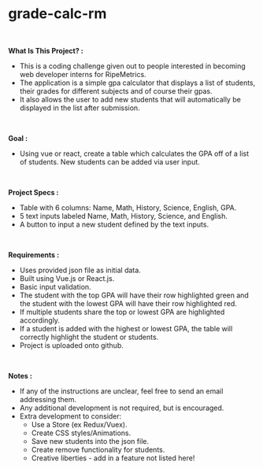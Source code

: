 # grade-calc-rm

<br>

<strong>What Is This Project? :</strong>

- This is a coding challenge given out to people interested in becoming web developer interns for RipeMetrics.
- The application is a simple gpa calculator that displays a list of students, their grades for different subjects and of course their gpas.
- It also allows the user to add new students that will automatically be displayed in the list after submission.

<br>

<strong>Goal :</strong>

- Using vue or react, create a table which calculates the GPA off of a list of students. New
students can be added via user input.

<br>

<strong>Project Specs :</strong>

- Table with 6 columns: Name, Math, History, Science, English, GPA.
- 5 text inputs labeled Name, Math, History, Science, and English.
- A button to input a new student defined by the text inputs.

<br>

<strong>Requirements :</strong>

- Uses provided json file as initial data.
- Built using Vue.js or React.js.
- Basic input validation.
- The student with the top GPA will have their row highlighted green and the student with
the lowest GPA will have their row highlighted red.
- If multiple students share the top or lowest GPA are highlighted accordingly.
- If a student is added with the highest or lowest GPA, the table will correctly highlight the
student or students.
- Project is uploaded onto github.

<br>

<strong>Notes :</strong>

- If any of the instructions are unclear, feel free to send an email addressing them.
- Any additional development is not required, but is encouraged.
- Extra development to consider:
  - Use a Store (ex Redux/Vuex).
  - Create CSS styles/Animations.
  - Save new students into the json file.
  - Create remove functionality for students.
  - Creative liberties - add in a feature not listed here!
